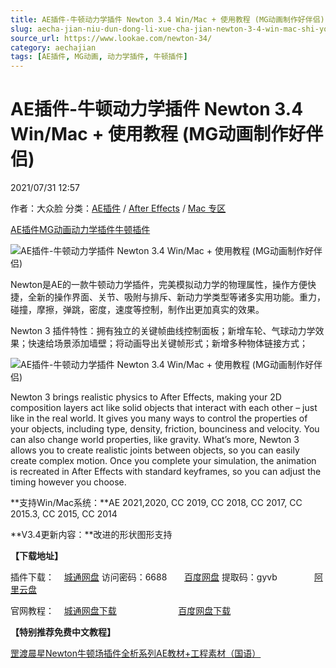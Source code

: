 ```yaml
---
title: AE插件-牛顿动力学插件 Newton 3.4 Win/Mac + 使用教程 (MG动画制作好伴侣)
slug: aecha-jian-niu-dun-dong-li-xue-cha-jian-newton-3-4-win-mac-shi-yong-jiao-cheng-mgdong-hua-zhi-zuo-hao-ban-lu
source_url: https://www.lookae.com/newton-34/
category: aechajian
tags: [AE插件, MG动画, 动力学插件, 牛顿插件]
---
```

# AE插件-牛顿动力学插件 Newton 3.4 Win/Mac + 使用教程 (MG动画制作好伴侣)

2021/07/31 12:57

作者：大众脸
分类：[AE插件](https://www.lookae.com/after-effects/aechajian/) / [After Effects](https://www.lookae.com/after-effects/) / [Mac 专区](https://www.lookae.com/mac-osx/)

[AE插件](https://www.lookae.com/tag/ae%e6%8f%92%e4%bb%b6/)[MG动画](https://www.lookae.com/tag/mg%e5%8a%a8%e7%94%bb/)[动力学插件](https://www.lookae.com/tag/%e5%8a%a8%e5%8a%9b%e5%ad%a6%e6%8f%92%e4%bb%b6/)[牛顿插件](https://www.lookae.com/tag/%e7%89%9b%e9%a1%bf%e6%8f%92%e4%bb%b6/)

![AE插件-牛顿动力学插件 Newton 3.4 Win/Mac + 使用教程 (MG动画制作好伴侣)](https://www.lookae.com/wp-content/uploads/2018/07/Newton-3-.jpg "AE插件-牛顿动力学插件 Newton 3.4 Win/Mac + 使用教程 (MG动画制作好伴侣)-LookAE.com")

[](https://cloud.video.taobao.com//play/u/705956171/p/1/e/6/t/1/50184394506.mp4?_=1")

Newton是AE的一款牛顿动力学插件，完美模拟动力学的物理属性，操作方便快捷，全新的操作界面、关节、吸附与排斥、新动力学类型等诸多实用功能。重力，碰撞，摩擦，弹跳，密度，速度等控制，制作出更加真实的效果。

Newton 3 插件特性：拥有独立的关键帧曲线控制面板；新增车轮、气球动力学效果；快速给场景添加墙壁；将动画导出关键帧形式；新增多种物体链接方式；

![AE插件-牛顿动力学插件 Newton 3.4 Win/Mac + 使用教程 (MG动画制作好伴侣)](https://img.alicdn.com/imgextra/i2/705956171/O1CN01SA7lyi1vSMmxNj8YL_!!705956171.jpg "AE插件-牛顿动力学插件 Newton 3.4 Win/Mac + 使用教程 (MG动画制作好伴侣)-LookAE.com")

Newton 3 brings realistic physics to After Effects, making your 2D composition layers act like solid objects that interact with each other – just like in the real world. It gives you many ways to control the properties of your objects, including type, density, friction, bounciness and velocity. You can also change world properties, like gravity. What’s more, Newton 3 allows you to create realistic joints between objects, so you can easily create complex motion. Once you complete your simulation, the animation is recreated in After Effects with standard keyframes, so you can adjust the timing however you choose.

**支持Win/Mac系统：**AE 2021,2020, CC 2019, CC 2018, CC 2017, CC 2015.3, CC 2015, CC 2014

**V3.4更新内容：**改进的形状图形支持

**【下载地址】**

插件下载：    [城通网盘](https://089u.com/f/680462-504279451-e14d3d) 访问密码：6688       [百度网盘](https://pan.baidu.com/s/1DpjvuMZXnWO3xOEOQQ59zA) 提取码：gyvb               [阿里云盘](https://www.aliyundrive.com/s/Pys1WjPok1Y)

官网教程：    [城通网盘下载](https://lookae.ctfile.com/fs/680462-296745876)                         [百度网盘下载](https://pan.baidu.com/s/1YiglEdOh3CCTXrr79-Cajw)

**【特别推荐免费中文教程】**

[罡渡晨星Newton牛顿场插件全析系列AE教材+工程素材（国语）](https://www.lookae.com/newton-ch/)
